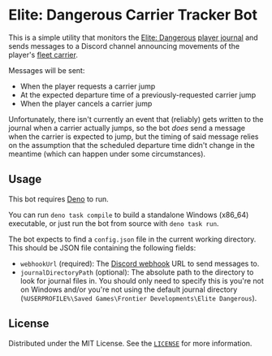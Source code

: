 # Elite: Dangerous Carrier Tracker Bot

This is a simple utility that monitors the [Elite: Dangerous](https://www.elitedangerous.com/) [player journal](https://elite-journal.readthedocs.io/en/latest/) and sends messages to a Discord channel announcing movements of the player's [fleet carrier](https://elite-dangerous.fandom.com/wiki/Drake-Class_Carrier).

Messages will be sent:

- When the player requests a carrier jump
- At the expected departure time of a previously-requested carrier jump
- When the player cancels a carrier jump

Unfortunately, there isn't currently an event that (reliably) gets written to the journal when a carrier actually jumps, so the bot _does_ send a message when the carrier is expected to jump, but the timing of said message relies on the assumption that the scheduled departure time didn't change in the meantime (which can happen under some circumstances).

## Usage

This bot requires [Deno](https://deno.com/) to run.

You can run `deno task compile` to build a standalone Windows (x86_64) executable, or just run the bot from source with `deno task run`.

The bot expects to find a `config.json` file in the current working directory. This should be JSON file containing the following fields:

- `webhookUrl` (required): The [Discord webhook](https://discord.com/developers/docs/resources/webhook) URL to send messages to.
- `journalDirectoryPath` (optional): The absolute path to the directory to look for journal files in. You should only need to specify this is you're not on Windows and/or you're not using the default journal directory (`%USERPROFILE%\Saved Games\Frontier Developments\Elite Dangerous`).

## License

Distributed under the MIT License. See the [`LICENSE`](/LICENSE) for more information.
